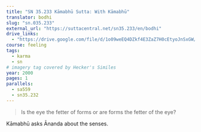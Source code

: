 ```yaml
---
title: "SN 35.233 Kāmabhū Sutta: With Kāmabhū"
translator: bodhi
slug: "sn.035.233"
external_url: "https://suttacentral.net/sn35.233/en/bodhi"
drive_links:
  - "https://drive.google.com/file/d/1o09weEQ4DZkf4E3ZaZ7H0cEtyoJnSxGW/view?usp=drivesdk"
course: feeling
tags:
  - karma
  - sn
# imagery tag covered by Hecker's Similes
year: 2000
pages: 1
parallels:
  - sa559
  - sn35.232
---
```


> Is the eye the fetter of forms or are forms the fetter of the eye?

Kāmabhū asks Ānanda about the senses.


